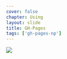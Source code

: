 ```yaml
---
cover: false
chapter: Using
layout: slide
title: GH-Pages
tags: ['gh-pages-np']
---
```


<img class="no-stretch" src="assets/octicons/file-code.png">